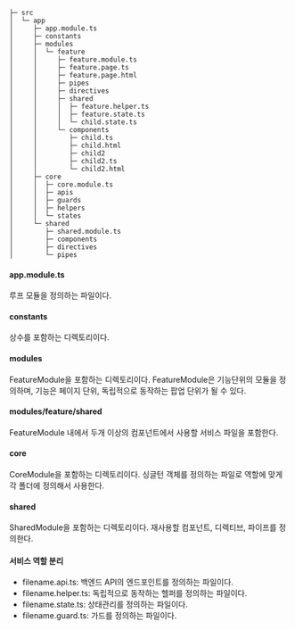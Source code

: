 ```
├─ src
│  └─ app
│     ├─ app.module.ts
│     ├─ constants
│     ├─ modules
│     │  └─ feature
│     │     ├─ feature.module.ts
│     │     ├─ feature.page.ts
│     │     ├─ feature.page.html
│     │     ├─ pipes
│     │     ├─ directives
│     │     ├─ shared
│     │     │  ├─ feature.helper.ts
│     │     │  ├─ feature.state.ts
│     │     │  └─ child.state.ts
│     │     └─ components
│     │        ├─ child.ts
│     │        ├─ child.html
│     │        ├─ child2
│     │        ├─ child2.ts
│     │        └─ child2.html
│     ├─ core
│     │  ├─ core.module.ts
│     │  ├─ apis
│     │  ├─ guards
│     │  ├─ helpers
│     │  └─ states
│     └─ shared
│        ├─ shared.module.ts
│        ├─ components
│        ├─ directives
│        └─ pipes
```

#### app.module.ts
루프 모듈을 정의하는 파일이다.

#### constants
상수를 포함하는 디렉토리이다.

#### modules
FeatureModule을 포함하는 디렉토리이다. FeatureModule은 기능단위의 모듈을 정의하며, 기능은 페이지 단위, 독립적으로 동작하는 팝업 단위가 될 수 있다.

#### modules/feature/shared
FeatureModule 내에서 두개 이상의 컴포넌트에서 사용할 서비스 파일을 포함한다.

#### core
CoreModule을 포함하는 디렉토리이다. 싱글턴 객체를 정의하는 파일로 역할에 맞게 각 폴더에 정의해서 사용한다.

#### shared
SharedModule을 포함하는 디렉토리이다. 재사용할 컴포넌트, 디렉티브, 파이프를 정의한다.

#### 서비스 역할 분리
- filename.api.ts: 백엔드 API의 엔드포인트를 정의하는 파일이다.
- filename.helper.ts: 독립적으로 동작하는 헬퍼를 정의하는 파일이다.
- filename.state.ts: 상태관리를 정의하는 파일이다.
- filename.guard.ts: 가드를 정의하는 파일이다.
